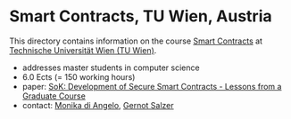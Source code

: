 # Smart Contracts, TU Wien, Austria

This directory contains information on the course [Smart Contracts](https://tiss.tuwien.ac.at/course/courseDetails.xhtml?courseNr=192078&semester=2021S&locale=en) at [Technische Universität Wien (TU Wien)](https://www.tuwien.ac.at).

- addresses master students in computer science
- 6.0 Ects (= 150 working hours)
- paper: [SoK: Development of Secure Smart Contracts - Lessons from a Graduate Course](SoKDevelopmentOfSecureSmartContracts.pdf)
- contact: [Monika di Angelo](mailto:monika.diangelo@tuwien.ac.at), [Gernot Salzer](mailto:gernot.salzer@tuwien.ac.at)
